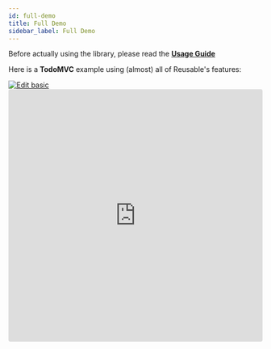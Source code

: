 ```yaml
---
id: full-demo
title: Full Demo
sidebar_label: Full Demo
---
```


Before actually using the library, please read the **[Usage Guide](units)**  

Here is a **TodoMVC** example using (almost) all of Reusable's features:

<a target="blank" href="https://codesandbox.io/s/github/reusablejs/reusable/tree/master/examples/all?fontsize=14&module=%2Fsrc%2Findex.js">
  <img alt="Edit basic" src="https://codesandbox.io/static/img/play-codesandbox.svg">
</a>

<iframe src="https://codesandbox.io/embed/github/reusablejs/reusable/tree/master/examples/all?fontsize=14&module=%2Fsrc%2Findex.js" title="basic" style="width:100%; height:500px; border:0; border-radius: 4px; overflow:hidden;" sandbox="allow-modals allow-forms allow-popups allow-scripts allow-same-origin"></iframe>
